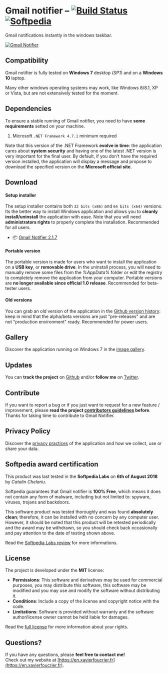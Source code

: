 # Gmail notifier – [![Build Status](https://travis-ci.org/xavierfoucrier/gmail-notifier.svg?branch=master "Travis CI - Builds")](https://travis-ci.org/xavierfoucrier/gmail-notifier) [![Softpedia](https://raw.githubusercontent.com/xavierfoucrier/gmail-notifier/master/badge/softpedia.png "Softpedia - Awarded")](http://www.softpedia.com/get/Internet/E-mail/Mail-Utilities/xavierfoucrier-Gmail-notifier.shtml#status)
Gmail notifications instantly in the windows taskbar.

[![Gmail Notifier](https://raw.github.com/xavierfoucrier/gmail-notifier/master/gallery/main.png "Gmail Notifier - Image Gallery")](https://github.com/xavierfoucrier/gmail-notifier/blob/master/GALLERY.md)


## Compatibility
Gmail notifier is fully tested on **Windows 7** desktop *(SP1)* and on a **Windows 10** laptop.

Many other windows operating systems may work, like Windows 8/8.1, XP or Vista, but are not extensively tested for the moment.


## Dependencies
To ensure a stable running of Gmail notifier, you need to have **some requirements** setted on your machine.

1. Microsoft `.NET Framework 4.7.1` minimum required

Note that this version of the .NET Framework **evolve in time**: the application cares about **system security** and having one of the latest .NET version is very important for the final user. By default, if you don't have the required version installed, the application will display a message and propose to download the specified version on the **Microsoft official site**.


## Download
#### Setup installer
The setup installer contains both `32 bits (x86)` and `64 bits (x64)` versions. Its the better way to install Windows application and allows you to **cleanly install/uninstall** the application with ease. Note that you will need **administrators rights** to properly complete the installation. Recommended for all users.

* :package: [Gmail Notifier 2.1.7](https://github.com/xavierfoucrier/gmail-notifier/releases/download/v2.1.7-release/Gmail.Notifier.2.1.7.exe)

#### Portable version
The portable version is made for users who want to install the application on a **USB key**, or **removable drive**. In the uninstall process, you will need to manually remove some files from the *%AppData%* folder or edit the registry to completely remove the application from your computer. Portable versions are **no longer available since official 1.0 release**. Recommended for beta-tester users.

#### Old versions

You can grab an old version of the application in the [Github version history](https://github.com/xavierfoucrier/gmail-notifier/tags): keep in mind that the alpha/beta versions are just "pre-releases" and are not "production environment" ready. Recommended for power users.


## Gallery
Discover the application running on Windows 7 in the [image gallery](https://github.com/xavierfoucrier/gmail-notifier/blob/master/GALLERY.md).


## Updates
You can **track the project** on [Github](https://github.com/xavierfoucrier) and/or **follow me** on [Twitter](https://twitter.com/xavierfoucrier).


## Contribute
If you want to report a bug or if you just want to request for a new feature / improvement, please **read the project [contributors guidelines](https://github.com/xavierfoucrier/gmail-notifier/blob/master/CONTRIBUTING.md) before**. Thanks for taking time to contribute to Gmail Notifier.


## Privacy Policy
Discover the [privacy practices](https://github.com/xavierfoucrier/gmail-notifier/blob/master/PRIVACY.md) of the application and how we collect, use or share your data.


## Softpedia award certification
This product was last tested in the **Softpedia Labs** on **6th of August 2018** by *Catalin Chelariu*.

Softpedia guarantees that Gmail notifier is **100% Free**, which means it does not contain any form of malware, including but not limited to: spyware, viruses, trojans and backdoors.

This software product was tested thoroughly and was found **absolutely clean**; therefore, it can be installed with no concern by any computer user. However, it should be noted that this product will be retested periodically and the award may be withdrawn, so you should check back occasionally and pay attention to the date of testing shown above.

Read the [Softpedia Labs review](http://www.softpedia.com/get/Internet/E-mail/Mail-Utilities/xavierfoucrier-Gmail-notifier.shtml) for more informations.

## License
The project is developed under the **MIT** license:

- **Permissions**: This software and derivatives may be used for commercial purposes, you may distribute this software, this software may be modified and you may use and modify the software without distributing it.
- **Conditions**: Include a copy of the license and copyright notice with the code.
- **Limitations**: Software is provided without warranty and the software author/license owner cannot be held liable for damages.

Read the [full license](https://github.com/xavierfoucrier/gmail-notifier/blob/master/LICENSE.md) for more information about your rights.


## Questions?
If you have any questions, please **feel free to contact me!**  
Check out my website at [https://en.xavierfoucrier.fr](https://en.xavierfoucrier.fr).
